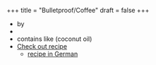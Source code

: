+++
title = "Bulletproof/Coffee"
draft = false
+++

-   by
-
-   contains like (coconut oil)
-   [Check out recipe](https://www.bulletproof.com/recipes/bulletproof-diet-recipes/bulletproof-coffee-recipe/)
    -   [recipe in German](https://www.paleo360.de/rezepte/bulletproof-coffee/)